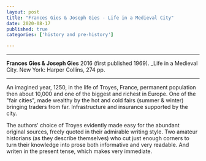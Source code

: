 ```yaml
---
layout: post
title: "Frances Gies & Joseph Gies - Life in a Medieval City"
date: 2020-08-17
published: true
categories: ['history and pre-history']

---
```



***
<b>Frances Gies & Joseph Gies</b> 2016 (first published 1969). _Life in a Medieval City. New York: Harper Collins, 274 pp.

***


<img align="right" src="https://cdn.shopify.com/s/files/1/0285/2821/4050/products/9780062415189_e91d21fc-91d6-4c8e-a6c5-5f45ede0ff54.jpg?v=1598321226" alt="" />

An imagined year, 1250, in the life of Troyes, France, permanent population then about 10,000 and one of the biggest and richest in Europe. One of the "fair cities", made wealthy by the hot and cold fairs (summer & winter) bringing traders from far.  Infrastructure and insurance supported by the city.



The authors' choice of Troyes evidently made easy for the abundant original sources, freely quoted in their admirable writing style.  Two amateur historians (as they describe themselves) who cut just enough corners to turn their knowledge into prose both informative and very readable.   And writen in the present tense, which makes very immediate.
